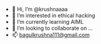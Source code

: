 - 👋 Hi, I’m @krushnaaaa
- 👀 I’m interested in ethical hacking
- 🌱 I’m currently learning AIML
- 💞️ I’m looking to collaborate on ...
- 📫 bagulkrushna111@gmail.com 

<!---
krushnaaaa/krushnaaaa is a ✨ special ✨ repository because its `README.md` (this file) appears on your GitHub profile.
You can click the Preview link to take a look at your changes.
--->
